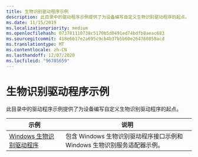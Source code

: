 ```yaml
---
title: 生物识别驱动程序示例
description: 此目录中的驱动程序示例提供了为设备编写自定义生物识别驱动程序的起点。
ms.date: 11/15/2019
ms.localizationpriority: medium
ms.openlocfilehash: 073781110738c5170b5d0491ed74bdfb8aeac683
ms.sourcegitcommit: 418e6617e2a695c9cb4b37b5b60e264760858acd
ms.translationtype: MT
ms.contentlocale: zh-CN
ms.lasthandoff: 12/07/2020
ms.locfileid: "96785659"
---
```

# <a name="biometrics-driver-samples"></a>生物识别驱动程序示例

此目录中的驱动程序示例提供了为设备编写自定义生物识别驱动程序的起点。

| 示例 | 说明 |
| --- | --- |
| [Windows 生物识别驱动程序](/samples/microsoft/windows-driver-samples/windows-biometric-driver-samples-umdf-version-1) | 包含 Windows 生物识别驱动程序接口示例和 Windows 生物识别服务适配器示例。 |
